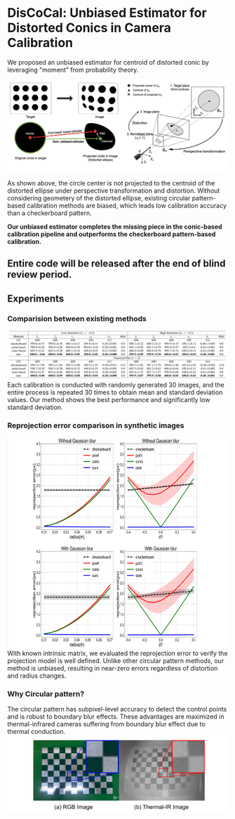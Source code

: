 # DisCoCal: Unbiased Estimator for Distorted Conics in Camera Calibration

We proposed an unbiased estimator for centroid of distorted conic by leveraging "moment" from probability theory.

![overview](./Figs/overview2.png)


As shown above, the circle center is not projected to the centroid of the distorted ellipse under perspective transformation and distortion. Without considering geometery of the distorted ellipse, existing circular pattern-based calibration methods are biased, which leads low calibration accuracy than a checkerboard pattern. 

**Our unbiased estimator completes the missing piece in the conic-based calibration pipeline and outperforms the checkerboard pattern-based calibration.**

## Entire code will be released after the end of blind review period.

## Experiments

### Comparision between existing methods
![results](./Figs/Calresults.png)
Each calibration is conducted with randomly generated 30 images, and the entire process is repeated 30 times to obtain mean and standard deviation values.
Our method shows the best performance and significantly low standard deviation.

### Reprojection error comparison in synthetic images
<img src="./Figs/Rep.png" width="700" height="480"/>
With known intrinsic matrix, we evaluated the reprojection error to verify the projection model is well defined. Unlike other circular pattern methods, our method is unbiased, resulting in near-zero errors regardless of distortion and radius changes.


### Why Circular pattern?

The circular pattern has subpixel-level accuracy to detect the control points and is robust to boundary blur effects. These advantages are maximized in thermal-infrared cameras suffering from boundary blur effect due to thermal conduction.
![boundary_blur](./Figs/boundary_blur.png)

